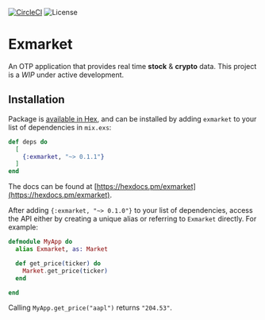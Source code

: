[![CircleCI](https://circleci.com/gh/EssenceOfChaos/exmarket/tree/master.svg?style=svg)](https://circleci.com/gh/EssenceOfChaos/exmarket/tree/master)
![License](https://img.shields.io/github/license/essenceofchaos/exmarket.svg)

# Exmarket


An OTP application that provides real time **stock** & **crypto** data. This project is a _WIP_ under active development.

## Installation

Package is [available in Hex](https://hex.pm/packages/exmarket), and can be installed
by adding `exmarket` to your list of dependencies in `mix.exs`:

```elixir
def deps do
  [
    {:exmarket, "~> 0.1.1"}
  ]
end
```

The docs can be found at [https://hexdocs.pm/exmarket](https://hexdocs.pm/exmarket).

After adding `{:exmarket, "~> 0.1.0"}` to your list of dependencies, access the API either by creating a unique alias or referring to `Exmarket` directly. For example:

```elixir
defmodule MyApp do
  alias Exmarket, as: Market

  def get_price(ticker) do
    Market.get_price(ticker)
  end

end
```

Calling `MyApp.get_price("aapl")` returns `"204.53"`.
